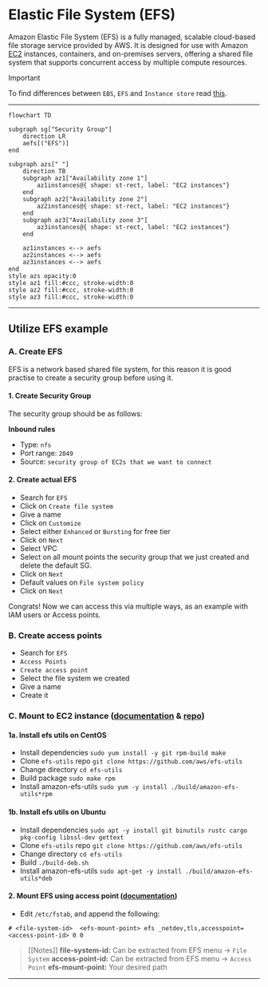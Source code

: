 # Elastic File System (EFS)
Amazon Elastic File System (EFS) is a fully managed, scalable cloud-based file storage service provided by AWS. It is designed for use with Amazon [EC2](./ec2.md) instances, containers, and on-premises servers, offering a shared file system that supports concurrent access by multiple compute resources.

> [!IMPORTANT]
> To find differences between `EBS`, `EFS` and `Instance store` read [this](./ebs-vs-efs-vs-instance-store.md).

--- 
```mermaid
flowchart TD

subgraph sg["Security Group"]
    direction LR
    aefs[("EFS")]
end

subgraph azs[" "]
    direction TB
    subgraph az1["Availability zone 1"]
        az1instances@{ shape: st-rect, label: "EC2 instances"}
    end
    subgraph az2["Availability zone 2"]
        az2instances@{ shape: st-rect, label: "EC2 instances"}
    end
    subgraph az3["Availability zone 3"]
        az3instances@{ shape: st-rect, label: "EC2 instances"}
    end

    az1instances <--> aefs
    az2instances <--> aefs
    az3instances <--> aefs
end
style azs opacity:0
style az1 fill:#ccc, stroke-width:0
style az2 fill:#ccc, stroke-width:0
style az3 fill:#ccc, stroke-width:0
```

---

## Utilize EFS example

### A. Create EFS

EFS is a network based shared file system, for this reason it is good practise to create a security group before using it.

#### 1. Create Security Group
The security group should be as follows:

**Inbound rules** 
- Type: `nfs`
- Port range: `2049`
- Source: `security group of EC2s that we want to connect`

#### 2. Create actual EFS

- Search for `EFS`
- Click on `Create file system`
- Give a name
- Click on `Customize`
- Select either `Enhanced` or `Bursting` for free tier
- Click on `Next`
- Select VPC
- Select on all mount points the security group that we just created and delete the default SG.
- Click on `Next`
- Default values on `File system policy`
- Click on `Next`

Congrats! Now we can access this via multiple ways, as an example with IAM users or Access points.

### B. Create access points
- Search for `EFS`
- `Access Points`
- `Create access point`
- Select the file system we created
- Give a name
- Create it

### C. Mount to EC2 instance ([documentation](https://docs.aws.amazon.com/efs/latest/ug/using-amazon-efs-utils.html) & [repo](https://github.com/aws/efs-utils?tab=readme-ov-file#on-other-linux-distributions))

#### 1a. Install efs utils on CentOS
- Install dependencies `sudo yum install -y git rpm-build make`
- Clone `efs-utils` repo `git clone https://github.com/aws/efs-utils`
- Change directory `cd efs-utils`
- Build package `sudo make rpm`
- Install amazon-efs-utils `sudo yum -y install ./build/amazon-efs-utils*rpm`
  
#### 1b. Install efs utils on Ubuntu
- Install dependencies `sudo apt -y install git binutils rustc cargo pkg-config libssl-dev gettext`
- Clone `efs-utils` repo `git clone https://github.com/aws/efs-utils`
- Change directory `cd efs-utils`
- Build `./build-deb.sh`
- Install amazon-efs-utils `sudo apt-get -y install ./build/amazon-efs-utils*deb`

#### 2. Mount EFS using access point ([documentation](https://docs.aws.amazon.com/efs/latest/ug/mounting-access-points.html))
- Edit `/etc/fstab`, and append the following:
```
# <file-system-id>  <efs-mount-point> efs _netdev,tls,accesspoint=<access-point-id> 0 0 
```

> [[Notes]]
> **file-system-id:** Can be extracted from EFS menu -> `File System`
> **access-point-id:** Can be extracted from EFS menu -> `Access Point`
> **efs-mount-point:** Your desired path

---
